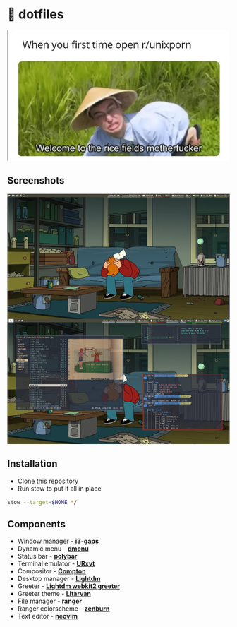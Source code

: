 # :wrench: dotfiles

![intro](img/ricefield.jpg)

## Screenshots

![Overall](img/polybar.png?raw=true)

## Installation

- Clone this repository
- Run stow to put it all in place

```bash
stow --target=$HOME */
```

## Components

- Window manager - [**i3-gaps**](https://github.com/Airblader/i3)
- Dynamic menu - [**dmenu**](https://tools.suckless.org/dmenu/)
- Status bar - [**polybar**](https://github.com/polybar/polybar)
- Terminal emulator - [**URxvt**](http://software.schmorp.de/pkg/rxvt-unicode.html)
- Compositor - [**Compton**](https://github.com/yshui/picom)
- Desktop manager - [**Lightdm**](https://github.com/canonical/lightdm)
- Greeter - [**Lightdm webkit2 greeter**](https://github.com/antergos/web-greeter)
- Greeter theme - [**Litarvan**](https://github.com/Litarvan/lightdm-webkit-theme-litarvan)
- File manager - [**ranger**](https://ranger.github.io/index.html)
- Ranger colorscheme - [**zenburn**](http://dotshare.it/dots/706/)
- Text editor - [**neovim**](https://neovim.io/)
